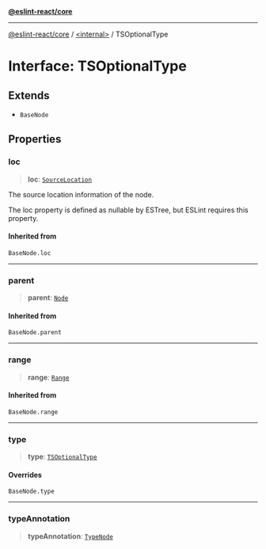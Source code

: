 [**@eslint-react/core**](../../README.md)

***

[@eslint-react/core](../../README.md) / [\<internal\>](../README.md) / TSOptionalType

# Interface: TSOptionalType

## Extends

- `BaseNode`

## Properties

### loc

> **loc**: [`SourceLocation`](SourceLocation.md)

The source location information of the node.

The loc property is defined as nullable by ESTree, but ESLint requires this property.

#### Inherited from

`BaseNode.loc`

***

### parent

> **parent**: [`Node`](../type-aliases/Node.md)

#### Inherited from

`BaseNode.parent`

***

### range

> **range**: [`Range`](../type-aliases/Range.md)

#### Inherited from

`BaseNode.range`

***

### type

> **type**: [`TSOptionalType`](../README.md#tsoptionaltype)

#### Overrides

`BaseNode.type`

***

### typeAnnotation

> **typeAnnotation**: [`TypeNode`](../type-aliases/TypeNode.md)
